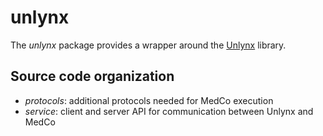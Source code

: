 # unlynx
The *unlynx* package provides a wrapper around the [Unlynx](https://github.com/ldsec/unlynx) library.

## Source code organization
- *protocols*: additional protocols needed for MedCo execution
- *service*: client and server API for communication between Unlynx and MedCo
